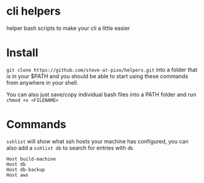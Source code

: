 # cli helpers
helper bash scripts to make your cli a little easier


# Install
`git clone https://github.com/steve-at-pixo/helpers.git`
into a folder that is in your $PATH and you should be able to start using these commands from anywhere in your shell.

You can also just save/copy individual bash files into a PATH folder and run `chmod +x <FILENAME>`


# Commands

`sshlist` will show what ssh hosts your machine has configured, you can also add a `sshlist db` to search for entries with `db`

```
Host build-machine
Host db
Host db-backup
Host aws
```
